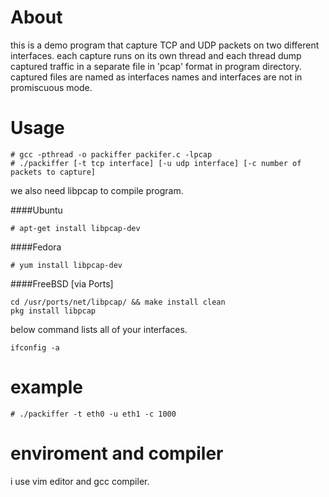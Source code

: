 # About
this is a demo program that capture TCP and UDP packets on two different interfaces. each capture runs on its own thread and each thread dump captured traffic in a separate file in 'pcap' format in program directory. captured files are named as interfaces names and interfaces are not in promiscuous mode.

# Usage
```
# gcc -pthread -o packiffer packifer.c -lpcap
# ./packiffer [-t tcp interface] [-u udp interface] [-c number of packets to capture]
```

we also need libpcap to compile program.

####Ubuntu

```# apt-get install libpcap-dev```

####Fedora

```# yum install libpcap-dev```

####FreeBSD [via Ports]

```
cd /usr/ports/net/libpcap/ && make install clean
pkg install libpcap
```

below command lists all of your interfaces.

```ifconfig -a```

# example
```# ./packiffer -t eth0 -u eth1 -c 1000```

# enviroment and compiler
i use vim editor and gcc compiler.

